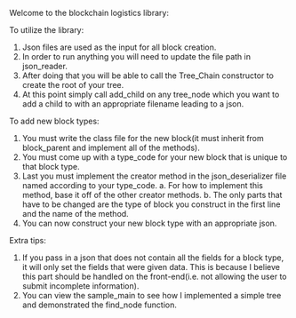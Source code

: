 Welcome to the blockchain logistics library:

To utilize the library:
1. Json files are used as the input for all block creation.
2. In order to run anything you will need to update the file path in json_reader.
3. After doing that you will be able to call the Tree_Chain constructor to create the root of your tree.
4. At this point simply call add_child on any tree_node which you want to add a child to with an appropriate filename leading to a json.

To add new block types:
1. You must write the class file for the new block(it must inherit from block_parent and implement all of the methods).
2. You must come up with a type_code for your new block that is unique to that block type.
3. Last you must implement the creator method in the json_deserializer file named according to your type_code.
  a. For how to implement this method, base it off of the other creator methods.
  b. The only parts that have to be changed are the type of block you construct in the first line and the name of the method.
4. You can now construct your new block type with an appropriate json.

Extra tips:
1. If you pass in a json that does not contain all the fields for a block type, it will only set the fields that were given data. This is because I believe this part should be handled on the front-end(i.e. not allowing the user to submit incomplete information).
2. You can view the sample_main to see how I implemented a simple tree and demonstrated the find_node function.
